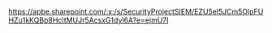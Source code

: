 https://apbe.sharepoint.com/:x:/s/SecurityProjectSIEM/EZU5el5JCm5OlpFUHZu1kKQBp8HcItMUJr5AcsxG1dyl6A?e=ejmU7l
